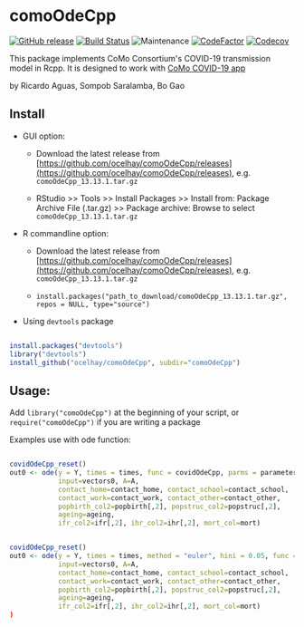 # comoOdeCpp

[![GitHub release](https://img.shields.io/github/v/release/ocelhay/comoOdeCpp.svg)](https://GitHub.com/ocelhay/comoOdeCpp/releases/)
[![Build Status](https://travis-ci.org/ocelhay/comoOdeCpp.svg?branch=master)](https://travis-ci.org/ocelhay/comoOdeCpp)
![Maintenance](https://img.shields.io/maintenance/yes/2020)
[![CodeFactor](https://www.codefactor.io/repository/github/ocelhay/comoodecpp/badge)](https://www.codefactor.io/repository/github/ocelhay/comoodecpp)
[![Codecov](https://img.shields.io/codecov/c/github/ocelhay/comoOdeCpp)](https://codecov.io/gh/ocelhay/comoOdeCpp)



This package implements CoMo Consortium's COVID-19 transmission model in Rcpp. It is designed to work with [CoMo COVID-19 app](https://github.com/ocelhay/como) 


by Ricardo Aguas, Sompob Saralamba, Bo Gao


## Install

- GUI option:

  - Download the latest release from [https://github.com/ocelhay/comoOdeCpp/releases](https://github.com/ocelhay/comoOdeCpp/releases), e.g. `comoOdeCpp_13.13.1.tar.gz`

  - RStudio >> Tools >> Install Packages >> Install from: Package Archive File (.tar.gz) >> Package archive: Browse to select `comoOdeCpp_13.13.1.tar.gz`


- R commandline option:

  - Download the latest release from [https://github.com/ocelhay/comoOdeCpp/releases](https://github.com/ocelhay/comoOdeCpp/releases), e.g. `comoOdeCpp_13.13.1.tar.gz`

  - `install.packages("path_to_download/comoOdeCpp_13.13.1.tar.gz", repos = NULL, type="source")`


- Using `devtools` package

```r

install.packages("devtools")
library("devtools")
install_github("ocelhay/comoOdeCpp", subdir="comoOdeCpp")

```


## Usage:

Add `library("comoOdeCpp")` at the beginning of your script, or `require("comoOdeCpp")` if you are writing a package


Examples use with ode function:

```r

covidOdeCpp_reset()
out0 <- ode(y = Y, times = times, func = covidOdeCpp, parms = parameters,
            input=vectors0, A=A,
            contact_home=contact_home, contact_school=contact_school,
            contact_work=contact_work, contact_other=contact_other,
            popbirth_col2=popbirth[,2], popstruc_col2=popstruc[,2],
            ageing=ageing,
            ifr_col2=ifr[,2], ihr_col2=ihr[,2], mort_col=mort)


covidOdeCpp_reset()
out0 <- ode(y = Y, times = times, method = "euler", hini = 0.05, func = covidOdeCpp, parms = parameters,
            input=vectors0, A=A,
            contact_home=contact_home, contact_school=contact_school,
            contact_work=contact_work, contact_other=contact_other,
            popbirth_col2=popbirth[,2], popstruc_col2=popstruc[,2],
            ageing=ageing,
            ifr_col2=ifr[,2], ihr_col2=ihr[,2], mort_col=mort)
)


```

